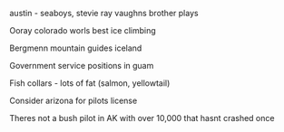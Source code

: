 austin - seaboys, stevie ray vaughns brother plays


Ooray colorado worls best ice climbing

Bergmenn mountain guides iceland

Government service positions in guam


Fish collars - lots of fat (salmon, yellowtail)


Consider arizona for pilots license

Theres not a bush pilot in AK with over 10,000 that hasnt crashed once